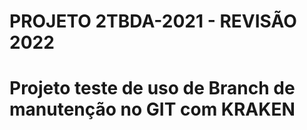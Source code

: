 # PROJETO 2TBDA-2021 - REVISÃO 2022
# Projeto teste de uso de Branch de manutenção no GIT com KRAKEN
